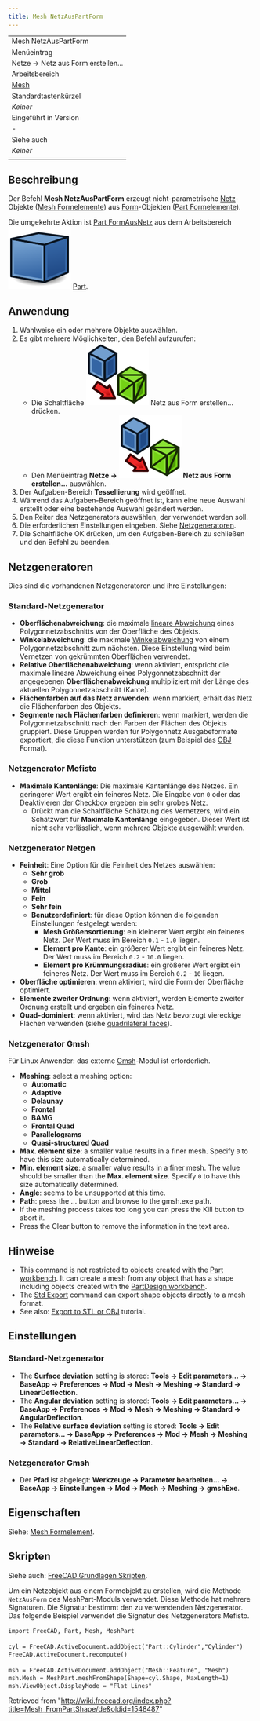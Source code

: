 ```yaml
---
title: Mesh NetzAusPartForm
---
```


|                                                |
| ---------------------------------------------- |
| Mesh NetzAusPartForm                           |
| Menüeintrag                                    |
| Netze → Netz aus Form erstellen...             |
| Arbeitsbereich                                 |
| [Mesh](/Mesh_Workbench/de "Mesh Workbench/de") |
| Standardtastenkürzel                           |
| _Keiner_                                       |
| Eingeführt in Version                          |
| -                                              |
| Siehe auch                                     |
| _Keiner_                                       |
|                                                |

## Beschreibung

Der Befehl **Mesh NetzAusPartForm** erzeugt nicht-parametrische [Netz](/Mesh/de "Mesh/de")-Objekte ([Mesh Formelemente](/Mesh_Feature/de "Mesh Feature/de")) aus [Form](/Shape/de "Shape/de")-Objekten ([Part Formelemente](/Part_Feature/de "Part Feature/de")).

Die umgekehrte Aktion ist [Part FormAusNetz](/Part_ShapeFromMesh/de "Part ShapeFromMesh/de") aus dem Arbeitsbereich ![](/src/assets/images/Workbench_Part.svg) [Part](/Part_Workbench/de "Part Workbench/de").

## Anwendung

1. Wahlweise ein oder mehrere Objekte auswählen.
2. Es gibt mehrere Möglichkeiten, den Befehl aufzurufen:
   - Die Schaltfläche ![](/src/assets/images/Mesh_FromPartShape.svg) Netz aus Form erstellen... drücken.
   - Den Menüeintrag **Netze → ![](/src/assets/images/Mesh_FromPartShape.svg) Netz aus Form erstellen...** auswählen.
3. Der Aufgaben-Bereich **Tessellierung** wird geöffnet.
4. Während das Aufgaben-Bereich geöffnet ist, kann eine neue Auswahl erstellt oder eine bestehende Auswahl geändert werden.
5. Den Reiter des Netzgenerators auswählen, der verwendet werden soll.
6. Die erforderlichen Einstellungen eingeben. Siehe [Netzgeneratoren](#Netzgeneratoren).
7. Die Schaltfläche OK drücken, um den Aufgaben-Bereich zu schließen und den Befehl zu beenden.

## Netzgeneratoren

Dies sind die vorhandenen Netzgeneratoren und ihre Einstellungen:

### Standard-Netzgenerator

- **Oberflächenabweichung**: die maximale [lineare Abweichung](https://www.opencascade.com/doc/occt-7.3.0/overview/html/occt_user_guides__modeling_algos.html#occt_modalg_11_2) eines Polygonnetzabschnitts von der Oberfläche des Objekts.
- **Winkelabweichung**: die maximale [Winkelabweichung](https://www.opencascade.com/doc/occt-7.3.0/overview/html/occt_user_guides__modeling_algos.html#occt_modalg_11_2) von einem Polygonnetzabschnitt zum nächsten. Diese Einstellung wird beim Vernetzen von gekrümmten Oberflächen verwendet.
- **Relative Oberflächenabweichung**: wenn aktiviert, entspricht die maximale lineare Abweichung eines Polygonnetzabschnitt der angegebenen **Oberflächenabweichung** multipliziert mit der Länge des aktuellen Polygonnetzabschnitt (Kante).
- **Flächenfarben auf das Netz anwenden**: wenn markiert, erhält das Netz die Flächenfarben des Objekts.
- **Segmente nach Flächenfarben definieren**: wenn markiert, werden die Polygonnetzabschnitt nach den Farben der Flächen des Objekts gruppiert. Diese Gruppen werden für Polygonnetz Ausgabeformate exportiert, die diese Funktion unterstützen (zum Beispiel das [OBJ](https://en.wikipedia.org/wiki/Wavefront_.obj_file) Format).

### Netzgenerator Mefisto

- **Maximale Kantenlänge**: Die maximale Kantenlänge des Netzes. Ein geringerer Wert ergibt ein feineres Netz. Die Eingabe von `0` oder das Deaktivieren der Checkbox ergeben ein sehr grobes Netz.
  - Drückt man die Schaltfläche Schätzung des Vernetzers, wird ein Schätzwert für **Maximale Kantenlänge** eingegeben. Dieser Wert ist nicht sehr verlässlich, wenn mehrere Objekte ausgewählt wurden.

### Netzgenerator Netgen

- **Feinheit**: Eine Option für die Feinheit des Netzes auswählen:
  - **Sehr grob**
  - **Grob**
  - **Mittel**
  - **Fein**
  - **Sehr fein**
  - **Benutzerdefiniert**: für diese Option können die folgenden Einstellungen festgelegt werden:
    - **Mesh Größensortierung**: ein kleinerer Wert ergibt ein feineres Netz. Der Wert muss im Bereich `0.1` - `1.0` liegen.
    - **Element pro Kante**: ein größerer Wert ergibt ein feineres Netz. Der Wert muss im Bereich `0.2` - `10.0` liegen.
    - **Element pro Krümmungsradius**: ein größerer Wert ergibt ein feineres Netz. Der Wert muss im Bereich `0.2` - `10` liegen.
- **Oberfläche optimieren**: wenn aktiviert, wird die Form der Oberfläche optimiert.
- **Elemente zweiter Ordnung**: wenn aktiviert, werden Elemente zweiter Ordnung erstellt und ergeben ein feineres Netz.
- **Quad-dominiert**: wenn aktiviert, wird das Netz bevorzugt viereckige Flächen verwenden (siehe [quadrilateral faces](https://en.wikipedia.org/wiki/Types_of_mesh#Two-dimensional)).

### Netzgenerator Gmsh

Für Linux Anwender: das externe [Gmsh](https://gmsh.info/)-Modul ist erforderlich.

- **Meshing**: select a meshing option:
  - **Automatic**
  - **Adaptive**
  - **Delaunay**
  - **Frontal**
  - **BAMG**
  - **Frontal Quad**
  - **Parallelograms**
  - **Quasi-structured Quad**
- **Max. element size**: a smaller value results in a finer mesh. Specify `0` to have this size automatically determined.
- **Min. element size**: a smaller value results in a finer mesh. The value should be smaller than the **Max. element size**. Specify `0` to have this size automatically determined.
- **Angle**: seems to be unsupported at this time.
- **Path**: press the ... button and browse to the gmsh.exe path.
- If the meshing process takes too long you can press the Kill button to abort it.
- Press the Clear button to remove the information in the text area.

## Hinweise

- This command is not restricted to objects created with the [Part workbench](/Part_Workbench "Part Workbench"). It can create a mesh from any object that has a shape including objects created with the [PartDesign workbench](/PartDesign_Workbench "PartDesign Workbench").
- The [Std Export](/Std_Export "Std Export") command can export shape objects directly to a mesh format.
- See also: [Export to STL or OBJ](/Export_to_STL_or_OBJ "Export to STL or OBJ") tutorial.

## Einstellungen

### Standard-Netzgenerator

- The **Surface deviation** setting is stored: **Tools → Edit parameters... → BaseApp → Preferences → Mod → Mesh → Meshing → Standard → LinearDeflection**.
- The **Angular deviation** setting is stored: **Tools → Edit parameters... → BaseApp → Preferences → Mod → Mesh → Meshing → Standard → AngularDeflection**.
- The **Relative surface deviation** setting is stored: **Tools → Edit parameters... → BaseApp → Preferences → Mod → Mesh → Meshing → Standard → RelativeLinearDeflection**.

### Netzgenerator Gmsh

- Der **Pfad** ist abgelegt: **Werkzeuge → Parameter bearbeiten... → BaseApp → Einstellungen → Mod → Mesh → Meshing → gmshExe**.

## Eigenschaften

Siehe: [Mesh Formelement](/Mesh_Feature/de "Mesh Feature/de").

## Skripten

Siehe auch: [FreeCAD Grundlagen Skripten](/FreeCAD_Scripting_Basics/de "FreeCAD Scripting Basics/de").

Um ein Netzobjekt aus einem Formobjekt zu erstellen, wird die Methode `NetzAusForm` des MeshPart-Moduls verwendet. Diese Methode hat mehrere Signaturen. Die Signatur bestimmt den zu verwendenden Netzgenerator. Das folgende Beispiel verwendet die Signatur des Netzgenerators Mefisto.

```
import FreeCAD, Part, Mesh, MeshPart

cyl = FreeCAD.ActiveDocument.addObject("Part::Cylinder","Cylinder")
FreeCAD.ActiveDocument.recompute()

msh = FreeCAD.ActiveDocument.addObject("Mesh::Feature", "Mesh")
msh.Mesh = MeshPart.meshFromShape(Shape=cyl.Shape, MaxLength=1)
msh.ViewObject.DisplayMode = "Flat Lines"

```

Retrieved from "<http://wiki.freecad.org/index.php?title=Mesh_FromPartShape/de&oldid=1548487>"
